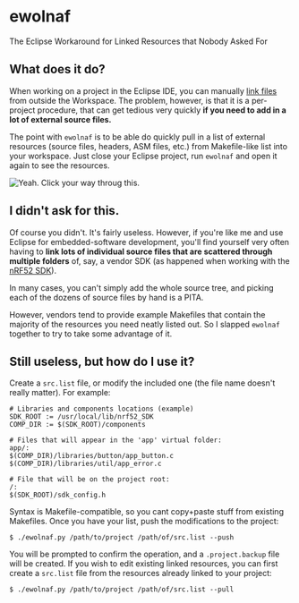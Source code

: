 # ewolnaf
The Eclipse Workaround for Linked Resources that Nobody Asked For

## What does it do?

When working on a project in the Eclipse IDE, you can manually [link files](http://help.eclipse.org/kepler/index.jsp?topic=%2Forg.eclipse.platform.doc.user%2Ftasks%2Ftasks-45.htm) from outside the Workspace. 
The problem, however, is that it is a per-project procedure, that can get tedious very quickly **if you need to add in a lot of external source files.**

The point with `ewolnaf` is to be able do quickly pull in a list of external resources (source files, headers, ASM files, etc.) from Makefile-like list into your workspace. Just close your Eclipse project, run `ewolnaf` and open it again to see the resources.

![Yeah. Click your way throug this.](http://martinvb.com/wp/wp-content/uploads/2017/01/ewolnaf.jpg)

## I didn't ask for this. 

Of course you didn't. It's fairly useless. However, if you're like me and use Eclipse for embedded-software development, you'll find yourself very often having to **link lots of individual source files that are scattered through multiple folders** of, say, a vendor SDK (as happened when working with the [nRF52 SDK](https://www.nordicsemi.com/eng/Products/Bluetooth-low-energy/nRF52832/Development-tools-and-Software)). 

In many cases, you can't simply add the whole source tree, and picking each of the dozens of source files by hand is a PITA. 

However, vendors tend to provide example Makefiles that contain the majority of the resources you need neatly listed out. So I slapped `ewolnaf` together to try to take some advantage of it.

## Still useless, but how do I use it? 

Create a `src.list` file, or modify the included one (the file name doesn't really matter). For example:

    # Libraries and components locations (example)
    SDK_ROOT := /usr/local/lib/nrf52_SDK
    COMP_DIR := $(SDK_ROOT)/components
    
    # Files that will appear in the 'app' virtual folder:
    app/:
    $(COMP_DIR)/libraries/button/app_button.c 
    $(COMP_DIR)/libraries/util/app_error.c
    
    # File that will be on the project root:
    /:
    $(SDK_ROOT)/sdk_config.h
    
Syntax is Makefile-compatible, so you cant copy+paste stuff from existing Makefiles. Once you have your list, push the modifications to the project:

    $ ./ewolnaf.py /path/to/project /path/of/src.list --push
  
You will be prompted to confirm the operation, and a `.project.backup` file will be created. If you wish to edit existing linked resources, you can first create a `src.list` file from the resources already linked to your project:

    $ ./ewolnaf.py /path/to/project /path/of/src.list --pull
    
